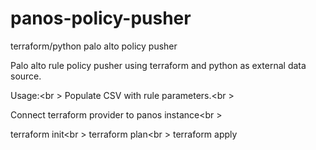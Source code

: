 # panos-policy-pusher
terraform/python palo alto policy pusher

Palo alto rule policy pusher using terraform and python as external data source.

Usage:<br \>
Populate CSV with rule parameters.<br \>

Connect terraform provider to panos instance<br \>

terraform init<br \>
terraform plan<br \>
terraform apply
